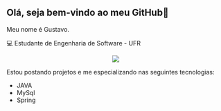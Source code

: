 ## Olá, seja bem-vindo ao meu GitHub👋

Meu nome é Gustavo.

💻 Estudante de Engenharia de Software - UFR

<p align="center">
  <a href="https://skillicons.dev">
    <img src="https://skillicons.dev/icons?i=git,java,mysql,spring" />
  </a>
</p>

Estou postando projetos e me especializando nas seguintes tecnologias:
- JAVA
- MySql
- Spring

